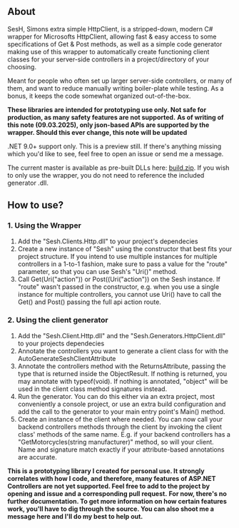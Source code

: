 ## About

SesH, Simons extra simple HttpClient, is a stripped-down, modern C# wrapper for Microsofts HttpClient, allowing fast & easy access to some specifications of Get & Post methods, as well as a simple code generator making use of this wrapper to automatically create functioning client classes for your server-side controllers in a project/directory of your choosing.

Meant for people who often set up larger server-side controllers, or many of them, and want to reduce manually writing boiler-plate while testing. As a bonus, it keeps the code somewhat organized out-of-the-box. 

**These libraries are intended for prototyping use only. Not safe for production, as many safety features are not supported.**
**As of writing of this note (09.03.2025), only json-based APIs are supported by the wrapper. Should this ever change, this note will be updated**

.NET 9.0+ support only. This is a preview still. If there's anything missing which you'd like to see, feel free to open an issue or send me a message.

The current master is available as pre-built DLLs here: [build.zip](https://github.com/user-attachments/files/19150109/build.zip).
If you wish to only use the wrapper, you do not need to reference the included generator .dll.

## How to use?

### 1. Using the Wrapper

1. Add the "Sesh.Clients.Http.dll" to your project's dependecies
2. Create a new instance of "Sesh" using the constructor that best fits your project structure. If you intend to use multiple instances for multiple controllers in a 1-to-1 fashion, make sure to pass a value for the "route" parameter, so that you can use Sesh's "Uri()" method.
3. Call Get(Uri("action")) or Post((Uri("action")) on the Sesh instance. If "route" wasn't passed in the constructor, e.g. when you use a single instance for multiple controllers, you cannot use Uri() have to call the Get() and Post() passing the full api action route.

### 2. Using the client generator

1. Add the "Sesh.Client.Http.dll" and the "Sesh.Generators.HttpClient.dll" to your projects dependecies
2. Annotate the controllers you want to generate a client class for with the AutoGenerateSeshClientAttribute
3. Annotate the controllers method with the ReturnsAttribute, passing the type that is returned inside the ObjectResult. If nothing is returned, you may annotate with typeof(void). If nothing is annotated, "object" will be used in the client class method signatures instead.
4. Run the generator. You can do this either via an extra project, most conveniently a console project, or use an extra build configuration and add the call to the generator to your main entry point's Main() method.
5. Create an instance of the client where needed. You can now call your backend controllers methods through the client by invoking the client class' methods of the same name. E.g. if your backend controllers has a "GetMotorcycles(string manufacturer)" method, so will your client. Name and signature match exactly if your attribute-based annotations are accurate.

**This is a prototyping library I created for personal use. It strongly correlates with how I code, and therefore, many features of ASP.NET Controllers are not yet supported. Feel free to add to the project by opening and issue and a corresponding pull request.**
**For now, there's no further documentation. To get more information on how certain features work, you'll have to dig through the source. You can also shoot me a message here and I'll do my best to help out.** 
